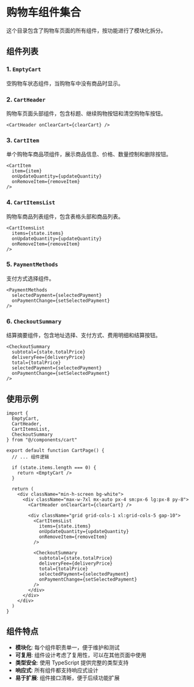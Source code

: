 # 购物车组件集合

这个目录包含了购物车页面的所有组件，按功能进行了模块化拆分。

## 组件列表

### 1. `EmptyCart`
空购物车状态组件，当购物车中没有商品时显示。

### 2. `CartHeader`
购物车页面头部组件，包含标题、继续购物按钮和清空购物车按钮。

```tsx
<CartHeader onClearCart={clearCart} />
```

### 3. `CartItem`
单个购物车商品项组件，展示商品信息、价格、数量控制和删除按钮。

```tsx
<CartItem
  item={item}
  onUpdateQuantity={updateQuantity}
  onRemoveItem={removeItem}
/>
```

### 4. `CartItemsList`
购物车商品列表组件，包含表格头部和商品列表。

```tsx
<CartItemsList
  items={state.items}
  onUpdateQuantity={updateQuantity}
  onRemoveItem={removeItem}
/>
```

### 5. `PaymentMethods`
支付方式选择组件。

```tsx
<PaymentMethods
  selectedPayment={selectedPayment}
  onPaymentChange={setSelectedPayment}
/>
```

### 6. `CheckoutSummary`
结算摘要组件，包含地址选择、支付方式、费用明细和结算按钮。

```tsx
<CheckoutSummary
  subtotal={state.totalPrice}
  deliveryFee={deliveryPrice}
  total={totalPrice}
  selectedPayment={selectedPayment}
  onPaymentChange={setSelectedPayment}
/>
```

## 使用示例

```tsx
import {
  EmptyCart,
  CartHeader,
  CartItemsList,
  CheckoutSummary
} from "@/components/cart"

export default function CartPage() {
  // ... 组件逻辑

  if (state.items.length === 0) {
    return <EmptyCart />
  }

  return (
    <div className="min-h-screen bg-white">
      <div className="max-w-7xl mx-auto px-4 sm:px-6 lg:px-8 py-8">
        <CartHeader onClearCart={clearCart} />

        <div className="grid grid-cols-1 xl:grid-cols-5 gap-10">
          <CartItemsList
            items={state.items}
            onUpdateQuantity={updateQuantity}
            onRemoveItem={removeItem}
          />

          <CheckoutSummary
            subtotal={state.totalPrice}
            deliveryFee={deliveryPrice}
            total={totalPrice}
            selectedPayment={selectedPayment}
            onPaymentChange={setSelectedPayment}
          />
        </div>
      </div>
    </div>
  )
}
```

## 组件特点

- **模块化**: 每个组件职责单一，便于维护和测试
- **可复用**: 组件设计考虑了复用性，可以在其他页面中使用
- **类型安全**: 使用 TypeScript 提供完整的类型支持
- **响应式**: 所有组件都支持响应式设计
- **易于扩展**: 组件接口清晰，便于后续功能扩展 